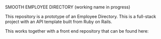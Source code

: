 SMOOTH EMPLOYEE DIRECTORY (working name in progress)

This repository is a prototype of an Employee Directory. This is a full-stack project with an API template built from Ruby on Rails.

This works together with a front end repository that can be found here:
